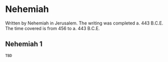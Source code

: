 # Nehemiah

Written by Nehemiah in Jerusalem. The writing was completed a. 443 B.C.E. The time covered is from 456 to a. 443 B.C.E.

## Nehemiah 1

```
TBD
```


